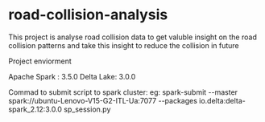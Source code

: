 # road-collision-analysis

This project is analyse road collision data to get valuble insight on the road collision patterns and take this insight to reduce the collision in future


Project enviorment

Apache Spark : 3.5.0
Delta Lake: 3.0.0



Commad to submit script to spark cluster:
eg: spark-submit --master spark://ubuntu-Lenovo-V15-G2-ITL-Ua:7077 --packages io.delta:delta-spark_2.12:3.0.0 sp_session.py 